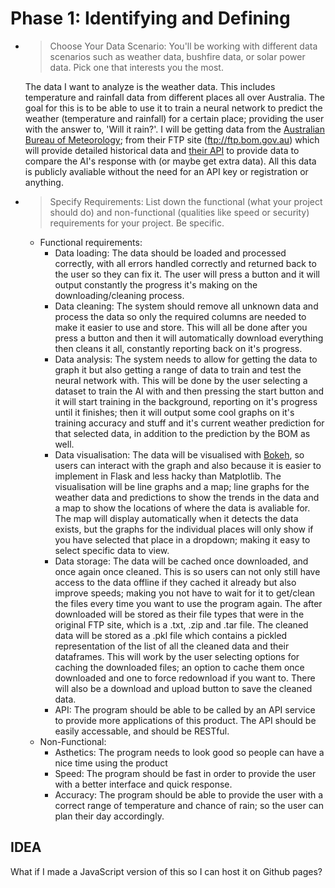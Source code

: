 # Phase 1: Identifying and Defining
- > Choose Your Data Scenario: You'll be working with different data scenarios such as weather data, bushfire
data, or solar power data. Pick one that interests you the most.

    The data I want to analyze is the weather data. This includes temperature and rainfall data from different places all over Australia. The goal for this is to be able to use it to train a neural network to predict the weather (temperature and rainfall) for a certain place; providing the user with the answer to, 'Will it rain?'. I will be getting data from the [Australian Bureau of Meteorology](http://www.bom.gov.au); from their FTP site (ftp://ftp.bom.gov.au) which will provide detailed historical data and [their API](https://open-meteo.com/en/docs) to provide data to compare the AI's response with (or maybe get extra data). All this data is publicly avaliable without the need for an API key or registration or anything.
- > Specify Requirements: List down the functional (what your project should do) and non-functional
(qualities like speed or security) requirements for your project. Be specific.

    - Functional requirements:
        - Data loading: The data should be loaded and processed correctly, with all errors handled correctly and returned back to the user so they can fix it. The user will press a button and it will output constantly the progress it's making on the downloading/cleaning process.
        - Data cleaning: The system should remove all unknown data and process the data so only the required columns are needed to make it easier to use and store. This will all be done after you press a button and then it will automatically download everything then cleans it all, constantly reporting back on it's progress.
        - Data analysis: The system needs to allow for getting the data to graph it but also getting a range of data to train and test the neural network with. This will be done by the user selecting a dataset to train the AI with and then pressing the start button and it will start training in the background, reporting on it's progress until it finishes; then it will output some cool graphs on it's training accuracy and stuff and it's current weather prediction for that selected data, in addition to the prediction by the BOM as well.
        - Data visualisation: The data will be visualised with [Bokeh](https://bokeh.org/), so users can interact with the graph and also because it is easier to implement in Flask and less hacky than Matplotlib. The visualisation will be line graphs and a map; line graphs for the weather data and predictions to show the trends in the data and a map to show the locations of where the data is avaliable for. The map will display automatically when it detects the data exists, but the graphs for the individual places will only show if you have selected that place in a dropdown; making it easy to select specific data to view.
        - Data storage: The data will be cached once downloaded, and once again once cleaned. This is so users can not only still have access to the data offline if they cached it already but also improve speeds; making you not have to wait for it to get/clean the files every time you want to use the program again. The after downloaded will be stored as their file types that were in the original FTP site, which is a .txt, .zip and .tar file. The cleaned data will be stored as a .pkl file which contains a pickled representation of the list of all the cleaned data and their dataframes. This will work by the user selecting options for caching the downloaded files; an option to cache them once downloaded and one to force redownload if you want to. There will also be a download and upload button to save the cleaned data.
        - API: The program should be able to be called by an API service to provide more applications of this product. The API should be easily accessable, and should be RESTful.
    - Non-Functional:
        - Asthetics: The program needs to look good so people can have a nice time using the product
        - Speed: The program should be fast in order to provide the user with a better interface and quick response.
        - Accuracy: The program should be able to provide the user with a correct range of temperature and chance of rain; so the user can plan their day accordingly.

## IDEA
What if I made a JavaScript version of this so I can host it on Github pages?